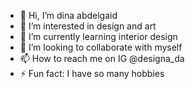 - 👋 Hi, I’m dina abdelgaid
- 👀 I’m interested in design and art
- 🌱 I’m currently learning interior design 
- 💞️ I’m looking to collaborate with myself
- 📫 How to reach me on IG @designa_da
- ⚡ Fun fact: I have so many hobbies 

<!---
dinaabdelgaid/dinaabdelgaid is a ✨ special ✨ repository because its `README.md` (this file) appears on your GitHub profile.
You can click the Preview link to take a look at your changes.
--->
